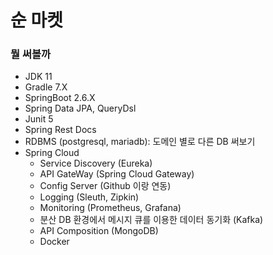 # 순 마켓

### 뭘 써볼까

* JDK 11
* Gradle 7.X
* SpringBoot 2.6.X
* Spring Data JPA, QueryDsl
* Junit 5
* Spring Rest Docs
* RDBMS (postgresql, mariadb): 도메인 별로 다른 DB 써보기
* Spring Cloud
    * Service Discovery (Eureka)
    * API GateWay (Spring Cloud Gateway)
    * Config Server (Github 이랑 연동)
    * Logging (Sleuth, Zipkin)
    * Monitoring (Prometheus, Grafana)
    * 분산 DB 환경에서 메시지 큐를 이용한 데이터 동기화 (Kafka)
    * API Composition (MongoDB)
    * Docker
